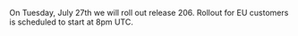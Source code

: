 On Tuesday, July 27th we will roll out release 206. Rollout for EU customers is scheduled to start at 8pm UTC. 
